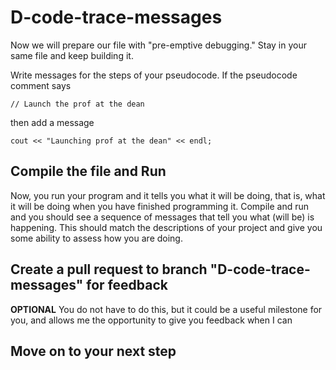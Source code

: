 # D-code-trace-messages

Now we will prepare our file with "pre-emptive debugging."  Stay in your same file and keep building it.

Write messages for the steps of your pseudocode.  If the pseudocode comment says

	// Launch the prof at the dean

then add a message

	cout << "Launching prof at the dean" << endl;

## Compile the file and Run
Now, you run your program and it tells you what it will be doing, that is, what it will be doing when you have finished programming it.  Compile and run and you should see a sequence of messages that tell you what (will be) is happening.  This should match the descriptions of your project and give you some ability to assess how you are doing.

## Create a pull request to branch "D-code-trace-messages" for feedback
**OPTIONAL**
You do not have to do this, but it could be a useful milestone for you, and allows me the opportunity to give you feedback when I can

## Move on to your next step